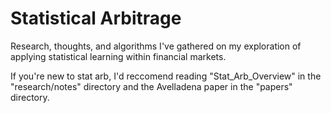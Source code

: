 # Statistical Arbitrage
Research, thoughts, and algorithms I've gathered on my exploration of applying statistical learning within financial markets.

If you're new to stat arb, I'd reccomend reading "Stat_Arb_Overview" in the "research/notes" directory and the Avelladena paper in the "papers" directory.
